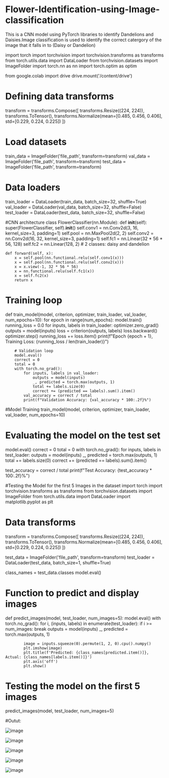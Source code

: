 # Flower-Identification-using-Image-classification
This is a CNN model using PyTorch libraries to identify Dandelions and Daisies.Image classification is used to identify the correct catergory of the image that it falls in to (Daisy or Dandelion)

import torch
import torchvision
import torchvision.transforms as transforms
from torch.utils.data import DataLoader
from torchvision.datasets import ImageFolder
import torch.nn as nn
import torch.optim as optim

from google.colab import drive
drive.mount('/content/drive')

# Defining data transforms
transform = transforms.Compose([
    transforms.Resize((224, 224)),
    transforms.ToTensor(),
    transforms.Normalize(mean=[0.485, 0.456, 0.406], std=[0.229, 0.224, 0.225])
])

# Load datasets 
train_data = ImageFolder('file_path', transform=transform)
val_data = ImageFolder('file_path', transform=transform)
test_data = ImageFolder('file_path', transform=transform)

# Data loaders
train_loader = DataLoader(train_data, batch_size=32, shuffle=True)
val_loader = DataLoader(val_data, batch_size=32, shuffle=False)
test_loader = DataLoader(test_data, batch_size=32, shuffle=False)


#CNN architecture
class FlowerClassifier(nn.Module):
    def __init__(self):
        super(FlowerClassifier, self).__init__()
        self.conv1 = nn.Conv2d(3, 16, kernel_size=3, padding=1)
        self.pool = nn.MaxPool2d(2, 2)
        self.conv2 = nn.Conv2d(16, 32, kernel_size=3, padding=1)
        self.fc1 = nn.Linear(32 * 56 * 56, 128)
        self.fc2 = nn.Linear(128, 2)  # 2 classes: daisy and dandelion

    def forward(self, x):
        x = self.pool(nn.functional.relu(self.conv1(x)))
        x = self.pool(nn.functional.relu(self.conv2(x)))
        x = x.view(-1, 32 * 56 * 56)
        x = nn.functional.relu(self.fc1(x))
        x = self.fc2(x)
        return x

# Training loop
def train_model(model, criterion, optimizer, train_loader, val_loader, num_epochs=10):
    for epoch in range(num_epochs):
        model.train()
        running_loss = 0.0
        for inputs, labels in train_loader:
            optimizer.zero_grad()
            outputs = model(inputs)
            loss = criterion(outputs, labels)
            loss.backward()
            optimizer.step()
            running_loss += loss.item()
        print(f"Epoch {epoch + 1}, Training Loss: {running_loss / len(train_loader)}")

        # Validation loop
        model.eval()
        correct = 0
        total = 0
        with torch.no_grad():
            for inputs, labels in val_loader:
                outputs = model(inputs)
                _, predicted = torch.max(outputs, 1)
                total += labels.size(0)
                correct += (predicted == labels).sum().item()
            val_accuracy = correct / total
            print(f"Validation Accuracy: {val_accuracy * 100:.2f}%")

  #Model Training
train_model(model, criterion, optimizer, train_loader, val_loader, num_epochs=10)

# Evaluating the model on the test set
model.eval()
correct = 0
total = 0
with torch.no_grad():
    for inputs, labels in test_loader:
        outputs = model(inputs)
        _, predicted = torch.max(outputs, 1)
        total += labels.size(0)
        correct += (predicted == labels).sum().item()

test_accuracy = correct / total
print(f"Test Accuracy: {test_accuracy * 100:.2f}%")

#Testing the Model for the first 5 Images in the dataset
import torch
import torchvision.transforms as transforms
from torchvision.datasets import ImageFolder
from torch.utils.data import DataLoader
import matplotlib.pyplot as plt

# Data transforms
transform = transforms.Compose([
    transforms.Resize((224, 224)),
    transforms.ToTensor(),
    transforms.Normalize(mean=[0.485, 0.456, 0.406], std=[0.229, 0.224, 0.225])
])

test_data = ImageFolder('file_path', transform=transform)
test_loader = DataLoader(test_data, batch_size=1, shuffle=True)

class_names = test_data.classes
model.eval()  

# Function to predict and display images
def predict_images(model, test_loader, num_images=5):
    model.eval()
    with torch.no_grad():
        for i, (inputs, labels) in enumerate(test_loader):
            if i >= num_images:
                break
            outputs = model(inputs)
            _, predicted = torch.max(outputs, 1)
            
            image = inputs.squeeze(0).permute(1, 2, 0).cpu().numpy()
            plt.imshow(image)
            plt.title(f'Predicted: {class_names[predicted.item()]}, Actual: {class_names[labels.item()]}')
            plt.axis('off')
            plt.show()

# Testing the model on the first 5 images
predict_images(model, test_loader, num_images=5)

#Outut:

![image](https://github.com/Pavanirt/Flower-Identification-using-Image-classification/assets/160448544/6a563912-7bf9-4f8b-9c74-8a7af8cc2995)

![image](https://github.com/Pavanirt/Flower-Identification-using-Image-classification/assets/160448544/3656cfaf-26c0-4262-9209-1702c7c6a037)

![image](https://github.com/Pavanirt/Flower-Identification-using-Image-classification/assets/160448544/e9585bc6-6706-41e1-95fa-a9f72857f3d0)

![image](https://github.com/Pavanirt/Flower-Identification-using-Image-classification/assets/160448544/26de892f-11f8-4966-9406-087cc2a6f016)

![image](https://github.com/Pavanirt/Flower-Identification-using-Image-classification/assets/160448544/4f8cccc2-ec7b-4759-af25-1a7ffd6ea173)


